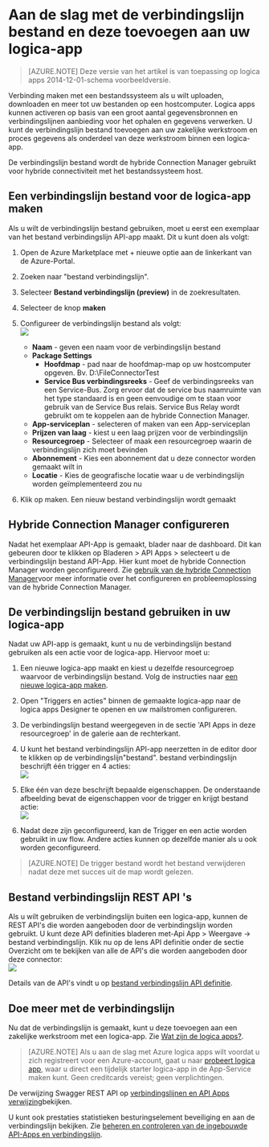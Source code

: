 <properties
    pageTitle="De verbindingslijn bestand gebruiken in logica apps | Microsoft Azure-App-Service"
    description="Het maken en configureren van de verbindingslijn van bestand of de API-app en deze gebruiken in een app logica in Azure App-Service"
    authors="rajeshramabathiran"
    manager="erikre"
    editor=""
    services="logic-apps"
    documentationCenter=""/>

<tags
    ms.service="logic-apps"
    ms.workload="integration"
    ms.tgt_pltfrm="na"
    ms.devlang="na"
    ms.topic="article"
    ms.date="09/01/2016"
    ms.author="rajram"/>

# <a name="get-started-with-the-file-connector-and-add-it-to-your-logic-app"></a>Aan de slag met de verbindingslijn bestand en deze toevoegen aan uw logica-app
>[AZURE.NOTE] Deze versie van het artikel is van toepassing op logica apps 2014-12-01-schema voorbeeldversie.

Verbinding maken met een bestandssysteem als u wilt uploaden, downloaden en meer tot uw bestanden op een hostcomputer. Logica apps kunnen activeren op basis van een groot aantal gegevensbronnen en verbindingslijnen aanbieding voor het ophalen en gegevens verwerken. U kunt de verbindingslijn bestand toevoegen aan uw zakelijke werkstroom en proces gegevens als onderdeel van deze werkstroom binnen een logica-app. 

De verbindingslijn bestand wordt de hybride Connection Manager gebruikt voor hybride connectiviteit met het bestandssysteem host.

## <a name="creating-a-file-connector-for-your-logic-app"></a>Een verbindingslijn bestand voor de logica-app maken ##
Als u wilt de verbindingslijn bestand gebruiken, moet u eerst een exemplaar van het bestand verbindingslijn API-app maakt. Dit u kunt doen als volgt:

1.  Open de Azure Marketplace met + nieuwe optie aan de linkerkant van de Azure-Portal.
2.  Zoeken naar "bestand verbindingslijn".
3.  Selecteer **Bestand verbindingslijn (preview)** in de zoekresultaten.
4.  Selecteer de knop **maken**
5.  Configureer de verbindingslijn bestand als volgt:  
![][1]

    - **Naam** - geven een naam voor de verbindingslijn bestand
    - **Package Settings**
        - **Hoofdmap** - pad naar de hoofdmap-map op uw hostcomputer opgeven. Bv. D:\FileConnectorTest
        - **Service Bus verbindingsreeks** - Geef de verbindingsreeks van een Service-Bus. Zorg ervoor dat de service bus naamruimte van het type standaard is en geen eenvoudige om te staan voor gebruik van de Service Bus relais.  Service Bus Relay wordt gebruikt om te koppelen aan de hybride Connection Manager.
    - **App-serviceplan** - selecteren of maken van een App-serviceplan
    - **Prijzen van laag** - kiest u een laag prijzen voor de verbindingslijn
    - **Resourcegroep** - Selecteer of maak een resourcegroep waarin de verbindingslijn zich moet bevinden
    - **Abonnement** - Kies een abonnement dat u deze connector worden gemaakt wilt in
    - **Locatie** - Kies de geografische locatie waar u de verbindingslijn worden geïmplementeerd zou nu

4. Klik op maken. Een nieuw bestand verbindingslijn wordt gemaakt

## <a name="configure-hybrid-connection-manager"></a>Hybride Connection Manager configureren ##
Nadat het exemplaar API-App is gemaakt, blader naar de dashboard.  Dit kan gebeuren door te klikken op Bladeren > API Apps > selecteert u de verbindingslijn bestand API-App.  Hier kunt moet de hybride Connection Manager worden geconfigureerd.
Zie [gebruik van de hybride Connection Manager]voor meer informatie over het configureren en probleemoplossing van de hybride Connection Manager.

## <a name="using-the-file-connector-in-your-logic-app"></a>De verbindingslijn bestand gebruiken in uw logica-app ##
Nadat uw API-app is gemaakt, kunt u nu de verbindingslijn bestand gebruiken als een actie voor de logica-app. Hiervoor moet u:

1.  Een nieuwe logica-app maakt en kiest u dezelfde resourcegroep waarvoor de verbindingslijn bestand. Volg de instructies naar [een nieuwe logica-app maken].

2.  Open "Triggers en acties" binnen de gemaakte logica-app naar de logica apps Designer te openen en uw mailstromen configureren.

3.  De verbindingslijn bestand weergegeven in de sectie 'API Apps in deze resourcegroep' in de galerie aan de rechterkant.

4.  U kunt het bestand verbindingslijn API-app neerzetten in de editor door te klikken op de verbindingslijn"bestand". bestand verbindingslijn beschrijft één trigger en 4 acties:  
![][5]

6.  Elke één van deze beschrijft bepaalde eigenschappen. De onderstaande afbeelding bevat de eigenschappen voor de trigger en krijgt bestand actie:  
![][6]

7. Nadat deze zijn geconfigureerd, kan de Trigger en een actie worden gebruikt in uw flow. Andere acties kunnen op dezelfde manier als u ook worden geconfigureerd.

> [AZURE.NOTE] De trigger bestand wordt het bestand verwijderen nadat deze met succes uit de map wordt gelezen.

## <a name="file-connector-rest-apis"></a>Bestand verbindingslijn REST API 's ##
Als u wilt gebruiken de verbindingslijn buiten een logica-app, kunnen de REST API's die worden aangeboden door de verbindingslijn worden gebruikt. U kunt deze API definities bladeren met-Api App > Weergave -> bestand verbindingslijn. Klik nu op de lens API definitie onder de sectie Overzicht om te bekijken van alle de API's die worden aangeboden door deze connector:  
![][7]

Details van de API's vindt u op [bestand verbindingslijn API definitie].

## <a name="do-more-with-your-connector"></a>Doe meer met de verbindingslijn
Nu dat de verbindingslijn is gemaakt, kunt u deze toevoegen aan een zakelijke werkstroom met een logica-app. Zie [Wat zijn de logica apps?](app-service-logic-what-are-logic-apps.md).

>[AZURE.NOTE] Als u aan de slag met Azure logica apps wilt voordat u zich registreert voor een Azure-account, gaat u naar [probeert logica app](https://tryappservice.azure.com/?appservice=logic), waar u direct een tijdelijk starter logica-app in de App-Service maken kunt. Geen creditcards vereist; geen verplichtingen.

De verwijzing Swagger REST API op [verbindingslijnen en API Apps verwijzing](http://go.microsoft.com/fwlink/p/?LinkId=529766)bekijken.

U kunt ook prestaties statistieken besturingselement beveiliging en aan de verbindingslijn bekijken. Zie [beheren en controleren van de ingebouwde API-Apps en verbindingslijn](app-service-logic-monitor-your-connectors.md).

<!-- Image reference -->
[1]: ./media/app-service-logic-connector-file/img1.PNG
[5]: ./media/app-service-logic-connector-file/img5.PNG
[6]: ./media/app-service-logic-connector-file/img6.PNG
[7]: ./media/app-service-logic-connector-file/img7.PNG

<!-- Links -->
[Een nieuwe logica-app maken]: app-service-logic-create-a-logic-app.md
[Bestand verbindingslijn API definitie]: https://msdn.microsoft.com/library/dn936296.aspx
[Gebruik van de hybride Connection Manager]: app-service-logic-hybrid-connection-manager.md
